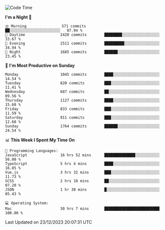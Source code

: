 <!--START_SECTION:waka-->
![Code Time](http://img.shields.io/badge/Code%20Time-3%2C454%20hrs%2059%20mins-blue)

**I'm a Night 🦉** 

```text
🌞 Morning                571 commits         ██░░░░░░░░░░░░░░░░░░░░░░░   07.94 % 
🌆 Daytime                2420 commits        ████████░░░░░░░░░░░░░░░░░   33.67 % 
🌃 Evening                2511 commits        █████████░░░░░░░░░░░░░░░░   34.94 % 
🌙 Night                  1685 commits        ██████░░░░░░░░░░░░░░░░░░░   23.45 % 
```
📅 **I'm Most Productive on Sunday** 

```text
Monday                   1045 commits        ████░░░░░░░░░░░░░░░░░░░░░   14.54 % 
Tuesday                  820 commits         ███░░░░░░░░░░░░░░░░░░░░░░   11.41 % 
Wednesday                687 commits         ██░░░░░░░░░░░░░░░░░░░░░░░   09.56 % 
Thursday                 1127 commits        ████░░░░░░░░░░░░░░░░░░░░░   15.68 % 
Friday                   833 commits         ███░░░░░░░░░░░░░░░░░░░░░░   11.59 % 
Saturday                 911 commits         ███░░░░░░░░░░░░░░░░░░░░░░   12.68 % 
Sunday                   1764 commits        ██████░░░░░░░░░░░░░░░░░░░   24.54 % 
```


📊 **This Week I Spent My Time On** 

```text
💬 Programming Languages: 
JavaScript               16 hrs 52 mins      ██████████████░░░░░░░░░░░   56.00 % 
TypeScript               5 hrs 4 mins        ████░░░░░░░░░░░░░░░░░░░░░   16.85 % 
Vue.js                   3 hrs 32 mins       ███░░░░░░░░░░░░░░░░░░░░░░   11.73 % 
SCSS                     2 hrs 10 mins       ██░░░░░░░░░░░░░░░░░░░░░░░   07.20 % 
JSON                     1 hr 38 mins        █░░░░░░░░░░░░░░░░░░░░░░░░   05.43 % 

💻 Operating System: 
Mac                      30 hrs 7 mins       █████████████████████████   100.00 % 
```


 Last Updated on 23/12/2023 20:07:31 UTC
<!--END_SECTION:waka-->
